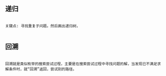 

## 递归

```

关键点: 寻找重复子问题。然后画出递归树，


```




## 回溯

```

回溯就是类似枚举的搜索尝试过程，主要是在搜索尝试过程中寻找问题的解，当发现已不满足求解条件时，就“回溯”返回，尝试别的路径。

```